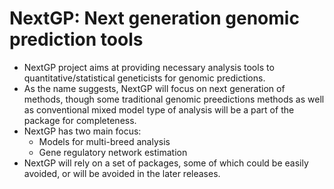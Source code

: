 # NextGP: Next generation genomic prediction tools

- NextGP project aims at providing necessary analysis tools to quantitative/statistical geneticists for genomic predictions.
- As the name suggests, NextGP will focus on next generation of methods, though some traditional genomic preedictions methods as well as conventional mixed model type of analysis will be a part of the package for completeness.
- NextGP has two main focus:
   - Models for multi-breed analysis
   - Gene regulatory network estimation
-  NextGP will rely on a set of packages, some of which could be easily avoided, or will be avoided in the later releases.
